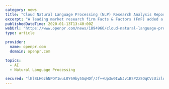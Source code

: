 ```yaml
---
category: news
title: "Cloud Natural Language Processing (NLP) Research Analysis Report by Size, Share, Trends and Growth Forecast, 2018-2025"
excerpt: "A leading market research firm Facts & Factors (FnF) added a research report on “Cloud Natural Language Processing (NLP) Market“ By Type (Rule-Based, Statistical, and Hybrid), By Deployment ..."
publishedDateTime: 2020-01-13T13:40:00Z
webUrl: "https://www.openpr.com/news/1894966/cloud-natural-language-processing-nlp-research-analysis"
type: article

provider:
  name: openpr.com
  domain: openpr.com

topics:
  - AI
  - Natural Language Processing

secured: "lEl8LHGzhNPOY1wuL0Y69by5GqHDf/Jf++Up3w0IwNJv1BSP2zSOqCVzUizloZQgMInWtAEOA7a4KSQe83k1xCtXS5jI1OQQQDacfqR6PyvpEzNF+uWgwz6bi7oyqtATq699mDNf+Pko/YQYfXHWS6sJx+F2ab1YqI1Dv45TGtO3MP2gb3WJ94hQGr6rIBgg39WSUO9q30cajBPa74m9d0K8cwmE7oQ2H4HRhOUD05a3ZiVAcNGC6t0rOEkGf/VL/3L/k4XyBa67x9QPlCzgN6sp0lnvGD96KlTzKl0osXxfKImDx78VY9SM/IRGLgm+;vrSfd0U+oUH1y8Oj7mHnDQ=="
---
```


